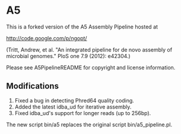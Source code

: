 A5
==

This is a forked version of the A5 Assembly Pipeline hosted at 

http://code.google.com/p/ngopt/

(Tritt, Andrew, et al. "An integrated pipeline for de novo assembly of microbial genomes." PloS one 7.9 (2012): e42304.)

Please see A5PipelineREADME for copyright and license information.


Modifications
-------------

1. Fixed a bug in detecting Phred64 quality coding.
2. Added the latest idba_ud for iterative assembly.
3. Fixed idba_ud's support for longer reads (up to 256bp).

The new script bin/a5 replaces the original script bin/a5_pipeline.pl.
